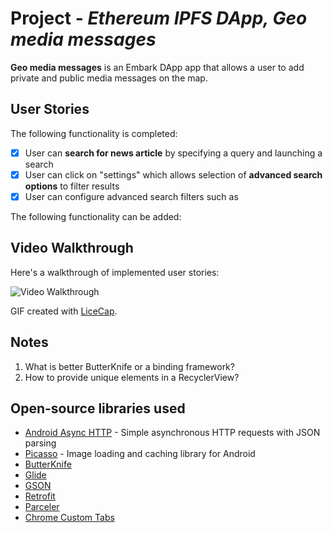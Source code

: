 # Project  - *Ethereum IPFS DApp, Geo media messages*

**Geo media messages** is an Embark DApp app that allows a user to add private and public media messages on the map.

## User Stories

The following functionality is completed:

* [X] User can **search for news article** by specifying a query and launching a search
* [X] User can click on "settings" which allows selection of **advanced search options** to filter results
* [X] User can configure advanced search filters such as

The following functionality can be added:






## Video Walkthrough

Here's a walkthrough of implemented user stories:

<img src='https://github.com/antonina-cherednichenko/NYTimesSearch/blob/master/video1.gif' title='Video Walkthrough' width='' alt='Video Walkthrough' />

GIF created with [LiceCap](http://www.cockos.com/licecap/).

## Notes

1. What is better ButterKnife or a binding framework?
2. How to provide unique elements in a RecyclerView?

## Open-source libraries used

- [Android Async HTTP](https://github.com/loopj/android-async-http) - Simple asynchronous HTTP requests with JSON parsing
- [Picasso](http://square.github.io/picasso/) - Image loading and caching library for Android
- [ButterKnife](http://jakewharton.github.io/butterknife/)
- [Glide](https://github.com/bumptech/glide)
- [GSON](https://github.com/google/gson)
- [Retrofit](http://square.github.io/retrofit/) 
- [Parceler](https://github.com/johncarl81/parceler)
- [Chrome Custom Tabs](https://github.com/GoogleChrome/custom-tabs-client)
